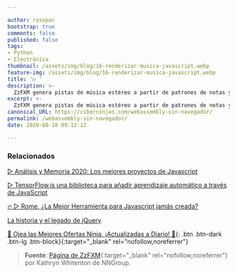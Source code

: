 ```yaml
---

author: rosepac
bootstrap: true
comments: false
published: false
tags:
- Python
- Electrónica
thumbnail: /assets/img/blog/16-renderizar-musica-javascript.webp
feature-img: /assets/img/blog/16-renderizar-musica-javascript.webp
title: '▷ '
description: >-
  ZzFXM genera pistas de música estéreo a partir de patrones de notas y datos de instrumentos musicales. Las muestras de instrumentos se crean utilizando una versión modificada, del minúsculo generador de sonido ZzFX de Frank Force.
excerpt: >-
  ZzFXM genera pistas de música estéreo a partir de patrones de notas y datos de instrumentos musicales. Las muestras de instrumentos se crean utilizando una versión modificada, del minúsculo generador de sonido ZzFX de Frank Force.
canonical_URL: https://ciberninjas.com/webassembly-sin-navegador/
permalink: /webassembly-sin-navegador/
date: 2020-08-18 09:12:12

---
```



<!-- https://alexene.dev/2020/08/17/webassembly-without-the-browser-part-1.html , https://news.ycombinator.com/item?id=24180303 -->

### **Relacionados** <!-- omit in toc -->

[▷ Análisis y Memoria 2020: Los mejores proyectos de Javascript](https://ciberninjas.com/librer%C3%ADas%20javascript/2020/01/13/memoria-mejores-proyectos-javascript.html)

[▷ TensorFlow.js una biblioteca para añadir aprendizaje automático a través de JavaScript](https://ciberninjas.com/tensorflow-javascript/)

[🔥 ▷ Rome, ¿La Mejor Herramienta para Javascript jamás creada?](https://ciberninjas.com/roma-herramienta-javascript/)

[La historia y el legado de jQuery](https://ciberninjas.com/la-historia-y-el-legado-de-jquery/)

[🎁 Ojea las Mejores Ofertas Ninja, ¡Actualizadas a Diario! 🛒](https://www.amazon.es/shop/cibercursos){: .btn .btn-dark .btn-lg .btn-block}{:target="_blank" rel="nofollow,noreferrer"}

> **Fuente**: [Página de ZzFXM](https://keithclark.github.io/ZzFXM/){:target="_blank" rel="nofollow,noreferrer"} por Kathryn Whitenton de NNGroup.